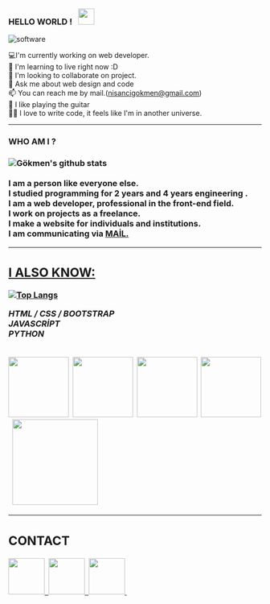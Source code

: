 ### HELLO WORLD ! &nbsp; <img src="https://raw.githubusercontent.com/MartinHeinz/MartinHeinz/master/wave.gif" width="32px">

![software](https://media.giphy.com/media/L8K62iTDkzGX6/giphy.gif)  <br>
 
💻I'm currently working on web developer. <br>
🌱  I'm learning to live right now :D  <br>
👯  I'm looking to collaborate on project. <br>
💬  Ask me about web design and code <br>
📫  You can reach me by mail.(nisancigokmen@gmail.com) <br>
🎸  I like playing the guitar <br>
🧑‍💻  I love to write code, it feels like I'm in another universe.

<hr>
<h3> WHO AM I ? <h3>
 
![Gökmen's github stats](https://github-readme-stats.vercel.app/api?username=nisancigokmen&show_icons=true&theme=radical)
   <br><br>
 I am a person like everyone else. <br>
 I studied  programming for 2 years and 4 years engineering .   <br>
 I am a web developer, professional in the front-end field.  <br>
 I work on projects as a   freelance.  <br>
 I  make a website for individuals and institutions.    <br>
 I am communicating via   <a href="https://www.gmail.com"  > MAİL.  <br>
 
<hr>

 
<h2> I ALSO KNOW: </h2>
 
 [![Top Langs](https://github-readme-stats.vercel.app/api/top-langs/?username=nisancigokmen&layout=compact)](https://github.com/nisancigokmen/github-readme-stats)
 
<b> <i> HTML / CSS / BOOTSTRAP </i> </b>  <br> 
<b> <i> JAVASCRİPT  </i> </b>  <br>
<b> <i> PYTHON   </i> </b> <br><br>

 <div>
  
 <img src="https://media0.giphy.com/media/XAxylRMCdpbEWUAvr8/giphy.gif?cid=790b76110ef46d4b303f11a59ea380d042ec4b1a04aa3c15&rid=giphy.gif&ct=s" width="120px">&nbsp;
<img src="https://media0.giphy.com/media/fsEaZldNC8A1PJ3mwp/giphy.gif?cid=ecf05e47y1ug986lo0gf70z5tzqmh1bcboikozwb09rtth3f&rid=giphy.gif&ct=s" width="120px">&nbsp;
 <img src="https://media4.giphy.com/media/ln7z2eWriiQAllfVcn/giphy_s.gif?cid=ecf05e47zbtgsdddzewgci0vvirxpot5jigeqx7e1th68hjc&rid=giphy_s.gif&ct=s" width="120px">&nbsp;
   <img src="https://media4.giphy.com/media/LMt9638dO8dftAjtco/giphy.gif?cid=ecf05e47n4be0o2873vg4fabqvhy4848eob7e0au1y0ghwnk&rid=giphy.gif&ct=s" width="120px">&nbsp;
 <img src="http://mirror.ihc.ru/php.ihc-ru.net/images/ele-running.gif" width="170px">&nbsp;


 </div>
 
 <hr>
<div>
 <h2> CONTACT </h2>
 
 <a href= "https://github.com/nisancigokmen">  <img src="https://media4.giphy.com/media/du3J3cXyzhj75IOgvA/giphy.gif?cid=ecf05e47emodt0xkt2s6ok7apnznhuwpehf9123xbrp61vyu&rid=giphy.gif&ct=g" width="72px">&nbsp;
  <a href= "https://stackoverflow.com/users/16140842/g%c3%b6kmen-ni%c5%9fanc%c4%b1">  <img src="https://upload.wikimedia.org/wikipedia/commons/thumb/e/ef/Stack_Overflow_icon.svg/1024px-Stack_Overflow_icon.svg.png" width="72px">&nbsp;
  <a href= "https://www.linkedin.com/in/nisancigokmen/">  <img src="https://berserkon.com/images/linkedin-svg-black-and-white.png" width="72px">&nbsp;
   
 </div>

 
